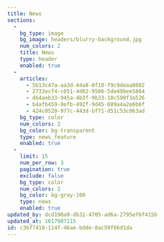 ```yaml
---
title: News
sections:
  -
    bg_type: image
    bg_image: headers/blurry-background.jpg
    num_colors: 2
    title: News
    type: header
    enabled: true
  -
    articles:
      - 5b13c47a-aa3d-44a8-8f10-f9c9deaa8082
      - 2733ecf4-c051-4d02-9506-5de49bee5864
      - db4aeb33-945a-4b3f-9b33-10c590f3a526
      - b4afb459-0efb-492f-9d45-889a4a2e6b6f
      - 424c0520-977c-443d-bf71-d51c53c063ad
    bg_type: color
    num_colors: 2
    bg_color: bg-transparent
    type: news_feature
    enabled: true
  -
    limit: 15
    num_per_row: 3
    pagination: true
    exclude: false
    bg_type: color
    num_colors: 2
    bg_color: bg-gray-100
    type: news
    enabled: true
updated_by: dcd190a9-db32-4705-ad6a-2795ef6f415b
updated_at: 1617987115
id: c36f7410-114f-46ae-bdde-8ac59f66d1da
---
```

